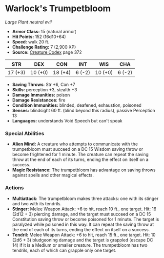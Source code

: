 # Warlock's Trumpetbloom

*Large* *Plant* *neutral evil*

- **Armor Class:** 15 (natural armor)
- **Hit Points:** 152 (16d10+64)
- **Speed:** walk 20 ft.
- **Challenge Rating:** 7 (2,900 XP)
- **Source:** [Creature Codex](https://koboldpress.com/kpstore/product/creature-codex-for-5th-edition-dnd) page 372

| STR | DEX | CON | INT | WIS | CHA |
| --- | --- | --- | --- | --- | --- |
| 17 (+3) | 10 (+0) | 18 (+4) | 6 (-2) | 10 (+0) | 6 (-2) |

- **Saving Throws**: Str +6, Con +7
- **Skills:** perception +3, stealth +3
- **Damage Immunities:** poison
- **Damage Resistances:** fire
- **Condition Immunities:** blinded, deafened, exhaustion, poisoned
- **Senses:** blindsight 60 ft. (blind beyond this radius), passive Perception 13
- **Languages:** understands Void Speech but can't speak

### Special Abilities

- **Alien Mind:** A creature who attempts to communicate with the trumpetbloom must succeed on a DC 15 Wisdom saving throw or become frightened for 1 minute. The creature can repeat the saving throw at the end of each of its turns, ending the effect on itself on a success.
- **Magic Resistance:** The trumpetbloom has advantage on saving throws against spells and other magical effects.

### Actions

- **Multiattack:** The trumpetbloom makes three attacks: one with its stinger and two with its tendrils.
- **Stinger:** Melee Weapon Attack: +6 to hit, reach 10 ft., one target. Hit: 16 (2d12 + 3) piercing damage, and the target must succeed on a DC 15 Constitution saving throw or become poisoned for 1 minute. The target is paralyzed while poisoned in this way. It can repeat the saving throw at the end of each of its turns, ending the effect on itself on a success.
- **Tendril:** Melee Weapon Attack: +6 to hit, reach 15 ft., one target. Hit: 10 (2d6 + 3) bludgeoning damage and the target is grappled (escape DC 14) if it is a Medium or smaller creature. The trumpetbloom has two tendrils, each of which can grapple only one target.


